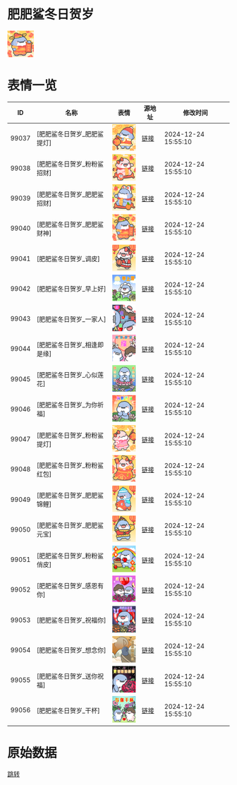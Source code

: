 # 肥肥鲨冬日贺岁

<img src="./cover.png" height="60" alt="cover" />

# 表情一览

|ID|名称|表情|源地址|修改时间|
|----|----|----|----|----|
|99037|[肥肥鲨冬日贺岁_肥肥鲨提灯]|<img src="./pic/099037_%5B肥肥鲨冬日贺岁_肥肥鲨提灯%5D.png" height="60" alt="肥肥鲨提灯"/>|[链接](https://i0.hdslb.com/bfs/garb/1a36a7c3ecf07d768a26dfebc2c4747cd6045e12.png)|2024-12-24 15:55:10|
|99038|[肥肥鲨冬日贺岁_粉粉鲨招财]|<img src="./pic/099038_%5B肥肥鲨冬日贺岁_粉粉鲨招财%5D.png" height="60" alt="粉粉鲨招财"/>|[链接](https://i0.hdslb.com/bfs/garb/914b07b4f0bb5c391c90e5883eb04c8fc1a036b5.png)|2024-12-24 15:55:10|
|99039|[肥肥鲨冬日贺岁_肥肥鲨招财]|<img src="./pic/099039_%5B肥肥鲨冬日贺岁_肥肥鲨招财%5D.png" height="60" alt="肥肥鲨招财"/>|[链接](https://i0.hdslb.com/bfs/garb/fc7e568dc3233976b3947842508f7e49cc45ecfd.png)|2024-12-24 15:55:10|
|99040|[肥肥鲨冬日贺岁_肥肥鲨财神]|<img src="./pic/099040_%5B肥肥鲨冬日贺岁_肥肥鲨财神%5D.png" height="60" alt="肥肥鲨财神"/>|[链接](https://i0.hdslb.com/bfs/garb/127e822b1cd7c553e7c33f68c1e160bc242ac40e.png)|2024-12-24 15:55:10|
|99041|[肥肥鲨冬日贺岁_调皮]|<img src="./pic/099041_%5B肥肥鲨冬日贺岁_调皮%5D.png" height="60" alt="调皮"/>|[链接](https://i0.hdslb.com/bfs/garb/99db5895cc96dfd2dcbb3d73d97d65e592d58a3a.png)|2024-12-24 15:55:10|
|99042|[肥肥鲨冬日贺岁_早上好]|<img src="./pic/099042_%5B肥肥鲨冬日贺岁_早上好%5D.png" height="60" alt="早上好"/>|[链接](https://i0.hdslb.com/bfs/garb/009409304ef57a0a3fdab7451778d486ed46014e.png)|2024-12-24 15:55:10|
|99043|[肥肥鲨冬日贺岁_一家人]|<img src="./pic/099043_%5B肥肥鲨冬日贺岁_一家人%5D.png" height="60" alt="一家人"/>|[链接](https://i0.hdslb.com/bfs/garb/25c8c6cce7b6d14f4c460f1b82ed83d01667a213.png)|2024-12-24 15:55:10|
|99044|[肥肥鲨冬日贺岁_相逢即是缘]|<img src="./pic/099044_%5B肥肥鲨冬日贺岁_相逢即是缘%5D.png" height="60" alt="相逢即是缘"/>|[链接](https://i0.hdslb.com/bfs/garb/d8cae7e9091197185c43009351455cbf41807568.png)|2024-12-24 15:55:10|
|99045|[肥肥鲨冬日贺岁_心似莲花]|<img src="./pic/099045_%5B肥肥鲨冬日贺岁_心似莲花%5D.png" height="60" alt="心似莲花"/>|[链接](https://i0.hdslb.com/bfs/garb/03e3f555e79079e59600beecac64d41ed8917bba.png)|2024-12-24 15:55:10|
|99046|[肥肥鲨冬日贺岁_为你祈福]|<img src="./pic/099046_%5B肥肥鲨冬日贺岁_为你祈福%5D.png" height="60" alt="为你祈福"/>|[链接](https://i0.hdslb.com/bfs/garb/222d6c5ea378baca0c7fbb381dae7008e1546a12.png)|2024-12-24 15:55:10|
|99047|[肥肥鲨冬日贺岁_粉粉鲨提灯]|<img src="./pic/099047_%5B肥肥鲨冬日贺岁_粉粉鲨提灯%5D.png" height="60" alt="粉粉鲨提灯"/>|[链接](https://i0.hdslb.com/bfs/garb/37e094d5946a3e44883f4fa663e3799c565688c2.png)|2024-12-24 15:55:10|
|99048|[肥肥鲨冬日贺岁_粉粉鲨红包]|<img src="./pic/099048_%5B肥肥鲨冬日贺岁_粉粉鲨红包%5D.png" height="60" alt="粉粉鲨红包"/>|[链接](https://i0.hdslb.com/bfs/garb/86366e3217a0ac273627cc8cbf514254c1b2d033.png)|2024-12-24 15:55:10|
|99049|[肥肥鲨冬日贺岁_肥肥鲨锦鲤]|<img src="./pic/099049_%5B肥肥鲨冬日贺岁_肥肥鲨锦鲤%5D.png" height="60" alt="肥肥鲨锦鲤"/>|[链接](https://i0.hdslb.com/bfs/garb/bc7251126c13fc78faf4a770baf3e02b327bd811.png)|2024-12-24 15:55:10|
|99050|[肥肥鲨冬日贺岁_肥肥鲨元宝]|<img src="./pic/099050_%5B肥肥鲨冬日贺岁_肥肥鲨元宝%5D.png" height="60" alt="肥肥鲨元宝"/>|[链接](https://i0.hdslb.com/bfs/garb/c0709eaade160c66ee3d65610ed393fdc8d1aa43.png)|2024-12-24 15:55:10|
|99051|[肥肥鲨冬日贺岁_粉粉鲨俏皮]|<img src="./pic/099051_%5B肥肥鲨冬日贺岁_粉粉鲨俏皮%5D.png" height="60" alt="粉粉鲨俏皮"/>|[链接](https://i0.hdslb.com/bfs/garb/a9b867de1a6186076d4d2bf93f031622264f68db.png)|2024-12-24 15:55:10|
|99052|[肥肥鲨冬日贺岁_感恩有你]|<img src="./pic/099052_%5B肥肥鲨冬日贺岁_感恩有你%5D.png" height="60" alt="感恩有你"/>|[链接](https://i0.hdslb.com/bfs/garb/0318e8ff02d663225c5f34e563578cb1366a6010.png)|2024-12-24 15:55:10|
|99053|[肥肥鲨冬日贺岁_祝福你]|<img src="./pic/099053_%5B肥肥鲨冬日贺岁_祝福你%5D.png" height="60" alt="祝福你"/>|[链接](https://i0.hdslb.com/bfs/garb/ff4fc140a551c2df2b720ccf4c7f0bd6f2e45827.png)|2024-12-24 15:55:10|
|99054|[肥肥鲨冬日贺岁_想念你]|<img src="./pic/099054_%5B肥肥鲨冬日贺岁_想念你%5D.png" height="60" alt="想念你"/>|[链接](https://i0.hdslb.com/bfs/garb/74a9eb28b2093741fd73bd74c123363152508b40.png)|2024-12-24 15:55:10|
|99055|[肥肥鲨冬日贺岁_送你祝福]|<img src="./pic/099055_%5B肥肥鲨冬日贺岁_送你祝福%5D.png" height="60" alt="送你祝福"/>|[链接](https://i0.hdslb.com/bfs/garb/5a58be5b67864937613351e73759681f8e4d9ea0.png)|2024-12-24 15:55:10|
|99056|[肥肥鲨冬日贺岁_干杯]|<img src="./pic/099056_%5B肥肥鲨冬日贺岁_干杯%5D.png" height="60" alt="干杯"/>|[链接](https://i0.hdslb.com/bfs/garb/6f451f845da627c07123dc656ab2bf6187e4904e.png)|2024-12-24 15:55:10|

# 原始数据

[跳转](./raw.json)

